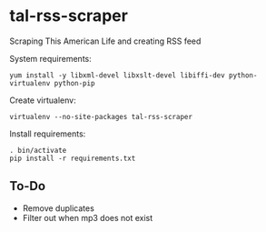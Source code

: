 tal-rss-scraper
===============

Scraping This American Life and creating RSS feed

System requirements:
```
yum install -y libxml-devel libxslt-devel libiffi-dev python-virtualenv python-pip 
```

Create virtualenv:
```
virtualenv --no-site-packages tal-rss-scraper
```

Install requirements:
```
. bin/activate
pip install -r requirements.txt
```

To-Do
-----
- Remove duplicates
- Filter out when mp3 does not exist
